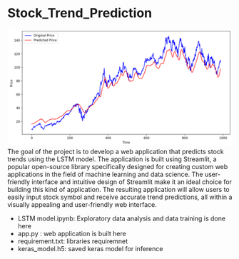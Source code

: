 # Stock_Trend_Prediction
![Stock Trend](https://github.com/mykewe/Stock_Trend_Prediction/blob/main/StockTrend.png)
The goal of the project is to develop a web application that predicts stock trends using the LSTM model. The application is built using Streamlit, a popular open-source library specifically designed for creating custom web applications in the field of machine learning and data science. The user-friendly interface and intuitive design of Streamlit make it an ideal choice for building this kind of application. The resulting application will allow users to easily input stock symbol and receive accurate trend predictions, all within a visually appealing and user-friendly web interface.


* LSTM model.ipynb: Exploratory data analysis and data training is done here
* app.py : web application is built here
* requirement.txt: libraries requiremnet
* keras_model.h5: saved keras model for inference
